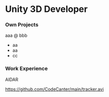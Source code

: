 # Unity 3D Developer

### Own Projects
aaa @ bbb
- aa
- aa
- cc

### Work Experience
AIDAR

https://github.com/CodeCanter/main/tracker.avi
